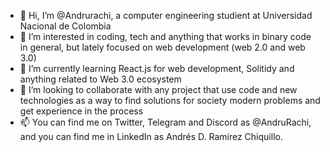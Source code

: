 - 👋 Hi, I’m @Andrurachi, a computer engineering studient at Universidad Nacional de Colombia
- 👀 I’m interested in coding, tech and anything that works in binary code in general, but lately focused on web development (web 2.0 and web 3.0)
- 🌱 I’m currently learning React.js for web development, Solitidy and anything related to Web 3.0 ecosystem
- 💞️ I’m looking to collaborate with any project that use code and new technologies as a way to find solutions for society modern problems and get experience in the process
- 📫 You can find me on Twitter, Telegram and Discord as @AndruRachi, and you can find me in LinkedIn as Andrés D. Ramírez Chiquillo. 
